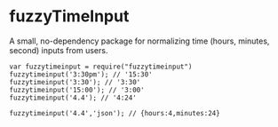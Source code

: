# fuzzyTimeInput
A small, no-dependency package for normalizing time (hours, minutes, second) inputs from users.

```
var fuzzytimeinput = require("fuzzytimeinput")
fuzzytimeinput('3:30pm'); // '15:30'
fuzzytimeinput('3:30'); // '3:30'
fuzzytimeinput('15:00'); // '3:00'
fuzzytimeinput('4.4'); // '4:24'

fuzzytimeinput('4.4','json'); // {hours:4,minutes:24}
```
